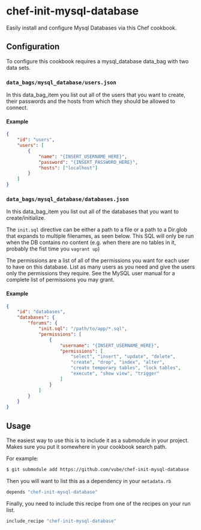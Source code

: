 # chef-init-mysql-database

Easily install and configure Mysql Databases via this Chef cookbook.


## Configuration

To configure this cookbook requires a mysql_database data_bag with two
data sets.

### `data_bags/mysql_database/users.json`

In this data_bag_item you list out all of the users that you want to
create, their passwords and the hosts from which they should be allowed
to connect.

#### Example

```json
{
	"id": "users",
    "users": [
		{
			"name": "{INSERT_USERNAME_HERE}",
			"password": "{INSERT_PASSWORD_HERE}",
			"hosts": ["localhost"]
		}
	]
}
```

### `data_bags/mysql_database/databases.json`

In this data_bag_item you list out all of the databases that you want
to create/initialize.

The `init.sql` directive can be either a path to a file or a path to
a Dir.glob that expands to multiple filenames, as seen below.
This SQL will only be run when the DB contains no content (e.g. when
there are no tables in it, probably the fist time you `vagrant up`)

The permissions are a list of all of the permissions you want for each
user to have on this database.  List as many users as you need and give
the users only the permissions they require.  See the MySQL user manual
for a complete list of permissions you may grant.

#### Example

```json
{
    "id": "databases",
    "databases": {
        "forums": {
            "init.sql": "/path/to/app/*.sql",
            "permissions": [
                {
                    "username": "{INSERT_USERNAME_HERE}",
                    "permissions": [
                        "select", "insert", "update", "delete",
                        "create", "drop", "index", "alter",
                        "create temporary tables", "lock tables",
                        "execute", "show view", "trigger"
                    ]
                }
            ]
        }
    }
}
```


## Usage

The easiest way to use this is to include it as a submodule in your project.
Makes sure you put it somewhere in your cookbook search path.

For example:

```bash
$ git submodule add https://github.com/vube/chef-init-mysql-database
```

Then you will want to list this as a dependency in your `metadata.rb`

```ruby
depends "chef-init-mysql-database"
```

Finally, you need to include this recipe from one of the recipes on your run list.

```ruby
include_recipe "chef-init-mysql-database"
```
